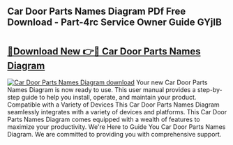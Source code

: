 ## Car Door Parts Names Diagram PDf Free Download - Part-4rc Service Owner Guide GYjIB

# <h2><a href="http://dfsqoep.blite.top/?on=Car+Door+Parts+Names+Diagram">🔗Download New 👉🔴 Car Door Parts Names Diagram</a></h2>

[![Car Door Parts Names Diagram download](https://i.imgur.com/lujVjoI.png)](http://dfsqoep.blite.top/?on=Car+Door+Parts+Names+Diagram)
Your new Car Door Parts Names Diagram is now ready to use. This user manual provides a step-by-step guide to help you install, operate, and maintain your product. Compatible with a Variety of Devices This Car Door Parts Names Diagram seamlessly integrates with a variety of devices and platforms. This Car Door Parts Names Diagram comes equipped with a wealth of features to maximize your productivity. We're Here to Guide You Car Door Parts Names Diagram. We are committed to providing you with comprehensive support.

